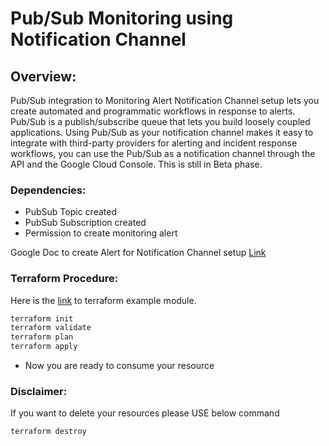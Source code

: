 # Pub/Sub Monitoring using Notification Channel
## Overview:


Pub/Sub integration to Monitoring Alert Notification Channel setup lets you create automated and programmatic workflows in response to alerts. Pub/Sub is a publish/subscribe queue that lets you build loosely coupled applications. Using Pub/Sub as your notification channel makes it easy to integrate with third-party providers for alerting and incident response workflows, you can use the Pub/Sub as a notification channel through the API and the Google Cloud Console. This is still in Beta phase.


### Dependencies:

* PubSub Topic created
* PubSub Subscription created
* Permission to create monitoring alert

Google Doc to create Alert for Notification Channel setup [Link](https://cloud.google.com/monitoring/support/notification-options#pubsub)

### Terraform Procedure:

Here is the [link](https://github.ford.com/fordpubsub/tfm-pubsub/tree/ceciliatest/monitoring) to terraform example module.

```sh
terraform init
terraform validate
terraform plan
terraform apply
```

* Now you are ready to consume your resource

### Disclaimer:

If you want to delete your resources please USE below command

```hcl
terraform destroy
```

   


